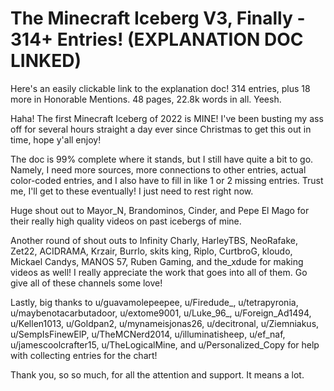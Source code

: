 # The Minecraft Iceberg V3, Finally - 314+ Entries! (EXPLANATION DOC LINKED)

Here's an easily clickable link to the explanation doc! 314 entries, plus 18 more in Honorable Mentions. 48 pages, 22.8k words in all. Yeesh.

Haha! The first Minecraft Iceberg of 2022 is MINE! I've been busting my ass off for several hours straight a day ever since Christmas to get this out in time, hope y'all enjoy!

The doc is 99% complete where it stands, but I still have quite a bit to go. Namely, I need more sources, more connections to other entries, actual color-coded entries, and I also have to fill in like 1 or 2 missing entries. Trust me, I'll get to these eventually! I just need to rest right now.

Huge shout out to Mayor_N, Brandominos, Cinder, and Pepe El Mago for their really high quality videos on past icebergs of mine.

Another round of shout outs to Infinity Charly, HarleyTBS, NeoRafake, Zet22, ACIDRAMA, Krzair, Burrlo, skits king, Riplo, CurtbroG, kloudo, Mickael Candys, MANOS 57, Ruben Gaming, and the_xdude for making videos as well! I really appreciate the work that goes into all of them. Go give all of these channels some love!

Lastly, big thanks to u/guavamolepeepee, u/Firedude_, u/tetrapyronia, u/maybenotacarbutadoor, u/extome9001, u/Luke_96_, u/Foreign_Ad1494, u/Kellen1013, u/Goldpan2, u/mynameisjonas26, u/decitronal, u/Ziemniakus, u/SempIsFinewElP, u/TheMCNerd2014, u/illuminatisheep, u/ef_naf, u/jamescoolcrafter15, u/TheLogicalMine, and u/Personalized_Copy for help with collecting entries for the chart!

Thank you, so so much, for all the attention and support. It means a lot.
